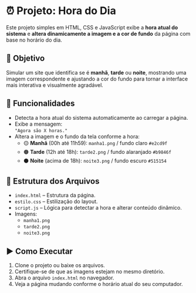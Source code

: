 # ⏰ Projeto: Hora do Dia

Este projeto simples em HTML, CSS e JavaScript exibe a **hora atual do sistema** e **altera dinamicamente a imagem e a cor de fundo** da página com base no horário do dia.

## 🎯 Objetivo

Simular um site que identifica se é **manhã**, **tarde** ou **noite**, mostrando uma imagem correspondente e ajustando a cor do fundo para tornar a interface mais interativa e visualmente agradável.

## 🧪 Funcionalidades

- Detecta a hora atual do sistema automaticamente ao carregar a página.
- Exibe a mensagem:  
  `"Agora são X horas."`
- Altera a imagem e o fundo da tela conforme a hora:
  - 🟡 **Manhã** (00h até 11h59): `manha1.png` / fundo claro `#e2cd9f`
  - 🟠 **Tarde** (12h até 18h): `tarde2.png` / fundo alaranjado `#b9846f`
  - ⚫ **Noite** (acima de 18h): `noite3.png` / fundo escuro `#515154`

## 📁 Estrutura dos Arquivos

- `index.html` – Estrutura da página.
- `estilo.css` – Estilização do layout.
- `script.js` – Lógica para detectar a hora e alterar conteúdo dinâmico.
- Imagens:  
  - `manha1.png`  
  - `tarde2.png`  
  - `noite3.png`  

## ▶️ Como Executar

1. Clone o projeto ou baixe os arquivos.
2. Certifique-se de que as imagens estejam no mesmo diretório.
3. Abra o arquivo `index.html` no navegador.
4. Veja a página mudando conforme o horário atual do seu computador.






